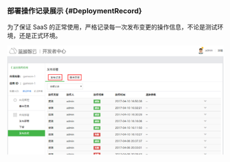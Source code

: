 ### 部署操作记录展示 {#DeploymentRecord}

为了保证 SaaS 的正常使用，严格记录每一次发布变更的操作信息，不论是测试环境，还是正式环境。

![](../assets/image012.png)
